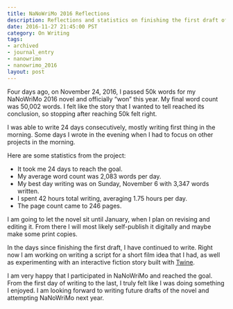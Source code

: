 ```yaml
---
title: NaNoWriMo 2016 Reflections
description: Reflections and statistics on finishing the first draft of my NaNoWriMo 2016 novel.
date: 2016-11-27 21:45:00 PST
category: On Writing
tags:
- archived
- journal_entry
- nanowrimo
- nanowrimo_2016
layout: post
---
```



Four days ago, on November 24, 2016, I passed 50k words for my NaNoWriMo 2016 novel and officially “won” this year. My final word count was 50,002 words. I felt like the story that I wanted to tell reached its conclusion, so stopping after reaching 50k felt right.

I was able to write 24 days consecutively, mostly writing first thing in the morning. Some days I wrote in the evening when I had to focus on other projects in the morning.

Here are some statistics from the project:

- It took me 24 days to reach the goal.
- My average word count was 2,083 words per day.
- My best day writing was on Sunday, November 6 with 3,347 words written.
- I spent 42 hours total writing, averaging 1.75 hours per day.
- The page count came to 246 pages.

I am going to let the novel sit until January, when I plan on revising and editing it. From there I will most likely self-publish it digitally and maybe make some print copies.

In the days since finishing the first draft, I have continued to write. Right now I am working on writing a script for a short film idea that I had, as well as experimenting with an interactive fiction story built with [Twine](https://twinery.org/).
 
I am very happy that I participated in NaNoWriMo and reached the goal. From the first day of writing to the last, I truly felt like I was doing something I enjoyed. I am looking forward to writing future drafts of the novel and attempting NaNoWriMo next year.
